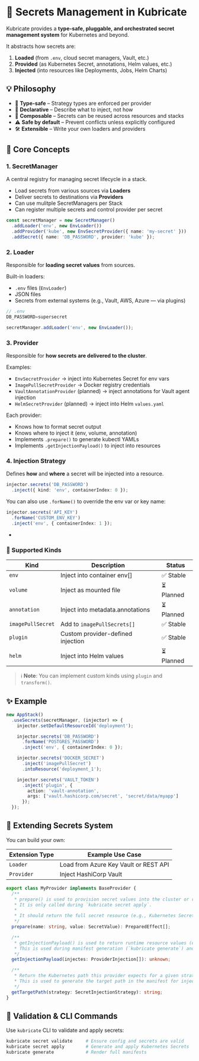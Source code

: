 # 🔐 Secrets Management in Kubricate

Kubricate provides a **type-safe, pluggable, and orchestrated secret management system** for Kubernetes and beyond.


It abstracts how secrets are:
1. **Loaded** (from `.env`, cloud secret managers, Vault, etc.)
2. **Provided** (as Kubernetes Secret, annotations, Helm values, etc.)
3. **Injected** (into resources like Deployments, Jobs, Helm Charts)


## 💡 Philosophy

- 🧠 **Type-safe** – Strategy types are enforced per provider
- 🔁 **Declarative** – Describe what to inject, not how
- 🧩 **Composable** – Secrets can be reused across resources and stacks
- ⚠️ **Safe by default** – Prevent conflicts unless explicitly configured
- 🛠️ **Extensible** – Write your own loaders and providers


## 🧱 Core Concepts

### 1. **SecretManager**
A central registry for managing secret lifecycle in a stack.

- Load secrets from various sources via **Loaders**
- Deliver secrets to destinations via **Providers**
- Can use mulitple SecretManagers per Stack
- Can register multiple secrets and control provider per secret

```ts
const secretManager = new SecretManager()
  .addLoader('env', new EnvLoader())
  .addProvider('kube', new EnvSecretProvider({ name: 'my-secret' }))
  .addSecret({ name: 'DB_PASSWORD', provider: 'kube' });
```

### 2. **Loader**
Responsible for **loading secret values** from sources.

Built-in loaders:
- `.env` files (`EnvLoader`)
- JSON files
- Secrets from external systems (e.g., Vault, AWS, Azure — via plugins)

```ts
// .env
DB_PASSWORD=supersecret
```

```ts
secretManager.addLoader('env', new EnvLoader());
```



### 3. **Provider**
Responsible for **how secrets are delivered to the cluster**.

Examples:
- `EnvSecretProvider` → inject into Kubernetes Secret for env vars
- `ImagePullSecretProvider` → Docker registry credentials
- `VaultAnnotationProvider` (planned) → inject annotations for Vault agent injection
- `HelmSecretProvider` (planned) → inject into Helm `values.yaml`

Each provider:
- Knows how to format secret output
- Knows where to inject it (env, volume, annotation)
- Implements `.prepare()` to generate kubectl YAMLs
- Implements `.getInjectionPayload()` to inject into resources


### 4. **Injection Strategy**
Defines **how** and **where** a secret will be injected into a resource.

```ts
injector.secrets('DB_PASSWORD')
  .inject({ kind: 'env', containerIndex: 0 });
```

You can also use `.forName()` to override the env var or key name:

```ts
injector.secrets('API_KEY')
  .forName('CUSTOM_ENV_KEY')
  .inject('env', { containerIndex: 1 });
```

- 
### 🧪 Supported Kinds

| Kind              | Description                       | Status    |
| ----------------- | --------------------------------- | --------- |
| `env`             | Inject into container env[]       | ✅ Stable  |
| `volume`          | Inject as mounted file            | ⏳ Planned |
| `annotation`      | Inject into metadata.annotations  | ⏳ Planned |
| `imagePullSecret` | Add to `imagePullSecrets[]`       | ✅ Stable  |
| `plugin`          | Custom provider-defined injection | ✅ Stable  |
| `helm`            | Inject into Helm values           | ⏳ Planned |

> ℹ️ **Note**: You can implement custom kinds using `plugin` and `transform()`.


## ✨ Example

```ts
new AppStack()
  .useSecrets(secretManager, (injector) => {
    injector.setDefaultResourceId('deployment');

    injector.secrets('DB_PASSWORD')
      .forName('POSTGRES_PASSWORD')
      .inject('env', { containerIndex: 0 });

    injector.secrets('DOCKER_SECRET')
      .inject('imagePullSecret')
      .intoResource('deployment_1');

    injector.secrets('VAULT_TOKEN')
      .inject('plugin', {
        action: 'vault-annotation',
        args: ['vault.hashicorp.com/secret', 'secret/data/myapp']
      });
  });
```
## 🧩 Extending Secrets System

You can build your own:

| Extension Type | Example Use Case                      |
| -------------- | ------------------------------------- |
| `Loader`       | Load from Azure Key Vault or REST API |
| `Provider`     | Inject HashiCorp Vault                |

```ts
export class MyProvider implements BaseProvider {
  /**
   * prepare() is used to provision secret values into the cluster or remote backend.
   * It is only called during `kubricate secret apply`.
   *
   * It should return the full secret resource (e.g., Kubernetes Secret, Vault payload).
   */
  prepare(name: string, value: SecretValue): PreparedEffect[];

  /**
   * getInjectionPayload() is used to return runtime resource values (e.g., container.env).
   * This is used during manifest generation (`kubricate generate`) and must be pure.
   */
  getInjectionPayload(injectes: ProviderInjection[]): unknown;

  /**
   * Return the Kubernetes path this provider expects for a given strategy.
   * This is used to generate the target path in the manifest for injection.
   */
  getTargetPath(strategy: SecretInjectionStrategy): string;
}
```


## 🧪 Validation & CLI Commands

Use `kubricate` CLI to validate and apply secrets:

```bash
kubricate secret validate     # Ensure config and secrets are valid
kubricate secret apply        # Generate and apply Kubernetes Secrets
kubricate generate            # Render full manifests
```
